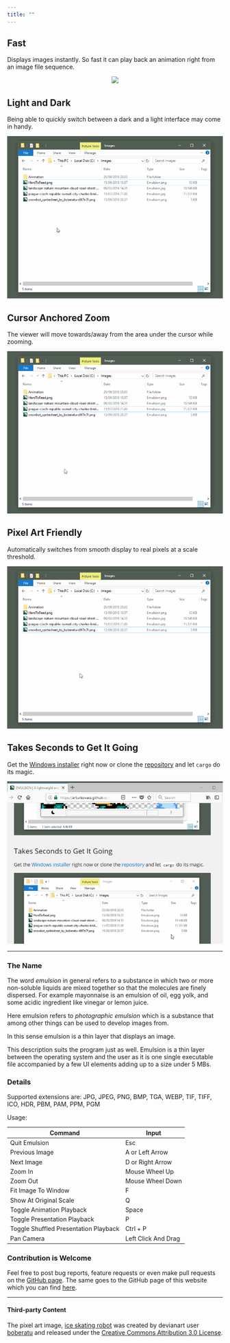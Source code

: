 ```yaml
---
title: ""
---
```


## Fast

Displays images instantly. So fast it can play back an animation right from an image file sequence.

<p align="center">
  <img src="gif/animation.gif">
</p>

## Light and Dark

Being able to quickly switch between a dark and a light interface may come in handy.

<p align="center">
  <img src="gif/light-dark.gif">
</p>

## Cursor Anchored Zoom

The viewer will move towards/away from the area under the cursor while zooming.

<p align="center">
  <img src="gif/zoom.gif">
</p>

## Pixel Art Friendly

Automatically switches from smooth display to real pixels at a scale threshold.

<p align="center">
  <img src="gif/pixel-art.gif">
</p>

## Takes Seconds to Get It Going

Get the [Windows installer](https://github.com/ArturKovacs/emulsion/releases/download/v1.0/Emulsion-Installer.exe) right now or clone the [repository](https://github.com/ArturKovacs/emulsion) and let `cargo` do its magic.

<p align="center">
  <img src="gif/install.gif">
</p>

--------

### The Name

The word _emulsion_ in general refers to a substance in which two or more non-soluble liquids are mixed together so that the molecules are finely dispersed. For example mayonnaise is an emulsion of oil, egg yolk, and some acidic ingredient like vinegar or lemon juice.

Here emulsion refers to _photographic emulsion_ which is a substance that among other things can be used to develop images from.

In this sense emulsion is a thin layer that displays an image.

This description suits the program just as well. Emulsion is a thin layer between the operating system and the user as it is one single executable file accompanied by a few UI elements adding up to a size under 5 MBs.

### Details

Supported extensions are: JPG, JPEG, PNG, BMP, TGA, WEBP, TIF, TIFF, ICO, HDR, PBM, PAM, PPM, PGM

Usage:

| Command                               | Input               |
| ------------------------------------- | ------------------- |
| Quit Emulsion                         | Esc                 |
| Previous Image                        | A or Left Arrow     |
| Next Image                            | D or Right Arrow    |
| Zoom In                               | Mouse Wheel Up      |
| Zoom Out                              | Mouse Wheel Down    |
| Fit Image To Window                   | F                   |
| Show At Original Scale                | Q                   |
| Toggle Animation Playback             | Space               |
| Toggle Presentation Playback          | P                   |
| Toggle Shuffled Presentation Playback | Ctrl + P            |
| Pan Camera                            | Left Click And Drag |


### Contribution is Welcome

Feel free to post bug reports, feature requests or even make pull requests on the [GitHub page](https://github.com/ArturKovacs/emulsion). The same goes to the GitHub page of this website which you can find [here](https://github.com/ArturKovacs/emulsion-website).

--------

#### Third-party Content

The pixel art image, [ice skating robot](https://www.deviantart.com/boberatu/art/Snowbot-Spritesheet-579824187) was created by devianart user [boberatu](https://www.deviantart.com/boberatu) and released under the [Creative Commons Attribution 3.0 License](http://creativecommons.org/licenses/by/3.0/).

